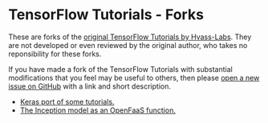 # TensorFlow Tutorials - Forks

These are forks of the [original TensorFlow Tutorials by Hvass-Labs](https://github.com/abbasmalekpour/TensorFlow-Deeplearning).
They are not developed or even reviewed by the original author, who takes no reponsibility for these forks.

If you have made a fork of the TensorFlow Tutorials with substantial modifications that you feel may be useful to others,
then please [open a new issue on GitHub](https://github.com/abbasmalekpour/TensorFlow-Deeplearning/issues) with a link and short description.

* [Keras port of some tutorials.](https://github.com/chidochipotle/TensorFlow-Tutorials)
* [The Inception model as an OpenFaaS function.](https://github.com/faas-and-furious/inception-function)
